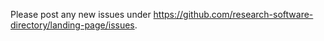 Please post any new issues under https://github.com/research-software-directory/landing-page/issues.

